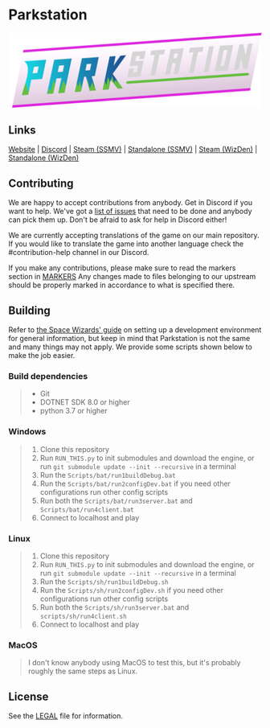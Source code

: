 # Parkstation

<p align="center"><img src="https://raw.githubusercontent.com/Simple-Station/Parkstation-Friendly-Chainsaw/master/Resources/Textures/Logo/logo.png" width="1080px" /></p>


## Links

  [Website](https://simplestation.org)
| [Discord](https://discord.gg/49KeKwXc8g)
| [Steam (SSMV)](https://store.steampowered.com/app/2585480/Space_Station_Multiverse/)
| [Standalone (SSMV)](https://spacestationmultiverse.com/downloads/)
| [Steam (WizDen)](https://store.steampowered.com/app/1255460/Space_Station_14/)
| [Standalone (WizDen)](https://spacestation14.io/about/nightlies/)


## Contributing

We are happy to accept contributions from anybody. Get in Discord if you want to help. We've got a [list of issues](https://github.com/Simple-Station/Parkstation-Friendly-Chainsaw/issues) that need to be done and anybody can pick them up. Don't be afraid to ask for help in Discord either!

We are currently accepting translations of the game on our main repository. If you would like to translate the game into another language check the #contribution-help channel in our Discord.

If you make any contributions, please make sure to read the markers section in [MARKERS](https://github.com/Simple-Station/Parkstation-Friendly-Chainsaw/blob/master/MARKERS.md)
Any changes made to files belonging to our upstream should be properly marked in accordance to what is specified there.


## Building

Refer to [the Space Wizards' guide](https://docs.spacestation14.com/en/general-development/setup/setting-up-a-development-environment.html) on setting up a development environment for general information, but keep in mind that Parkstation is not the same and many things may not apply.
We provide some scripts shown below to make the job easier.

### Build dependencies

> - Git
> - DOTNET SDK 8.0 or higher
> - python 3.7 or higher


### Windows

> 1. Clone this repository
> 2. Run `RUN_THIS.py` to init submodules and download the engine, or run `git submodule update --init --recursive` in a terminal
> 3. Run the `Scripts/bat/run1buildDebug.bat`
> 4. Run the `Scripts/bat/run2configDev.bat` if you need other configurations run other config scripts
> 5. Run both the `Scripts/bat/run3server.bat` and `Scripts/bat/run4client.bat`
> 6. Connect to localhost and play

### Linux

> 1. Clone this repository
> 2. Run `RUN_THIS.py` to init submodules and download the engine, or run `git submodule update --init --recursive` in a terminal
> 3. Run the `Scripts/sh/run1buildDebug.sh`
> 4. Run the `Scripts/sh/run2configDev.sh` if you need other configurations run other config scripts
> 5. Run both the `Scripts/sh/run3server.bat` and `scripts/sh/run4client.sh`
> 6. Connect to localhost and play

### MacOS

> I don't know anybody using MacOS to test this, but it's probably roughly the same steps as Linux.


## License

See the [LEGAL](https://github.com/Simple-Station/Parkstation-Friendly-Chainsaw/blob/master/LEGAL.md) file for information.
